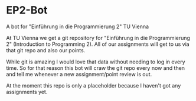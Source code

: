# EP2-Bot
A bot for "Einführung in die Programmierung 2" TU Vienna


At TU Vienna we get a git repository for "Einführung in die Programmierung 2" (Introduction to Programming 2). All of our assignments will get to us via that git repo and also our points.

While git is amazing I would love that data without needing to log in every time. So for that reason this bot will craw the git repo every now and then and tell me whenever a new assignment/point review is out.

At the moment this repo is only a placeholder because I haven't got any assignments yet.
